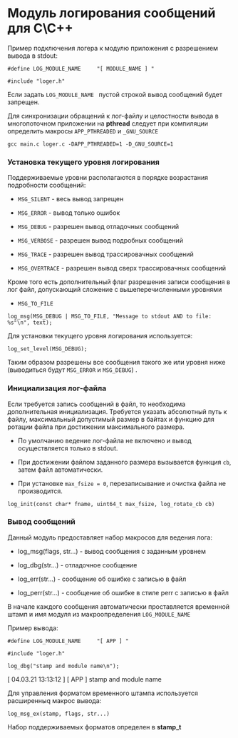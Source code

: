 # Модуль логирования сообщений для C\C++ 


Пример подключения логера к модулю приложения с разрешением вывода в stdout:

`#define LOG_MODULE_NAME     "[ MODULE_NAME ] "`

`#include "loger.h"`

Если задать `LOG_MODULE_NAME ` пустой строкой вывод сообщений будет запрещен.

Для синхронизации обращений к лог-файлу и целостности вывода в многопоточном приложении на **pthread** следует при компиляции определить макросы `APP_PTHREADED` и `_GNU_SOURCE`

`gcc main.c loger.c -DAPP_PTHREADED=1 -D_GNU_SOURCE=1`

### Установка текущего уровня логирования

Поддерживаемые уровни располагаются в порядке возрастания подробности сообщений:

* `MSG_SILENT` - весь вывод запрещен

* `MSG_ERROR` - вывод только ошибок

* `MSG_DEBUG` - разрешен вывод отладочных сообщений

* `MSG_VERBOSE` - разрешен вывод подробных сообщений

* `MSG_TRACE` - разрешен вывод трассировачных сообщений

* `MSG_OVERTRACE` - разрешен вывод сверх трассировачных сообщений

Кроме того есть дополнительный флаг разрешения записи сообщения в лог файл, допускающий сложение с вышеперечисленными уровнями 

* `MSG_TO_FILE`

`log_msg(MSG_DEBUG | MSG_TO_FILE, "Message to stdout AND to file: %s"\n", text);`


Для установки текущего уровня логирования используется:

`log_set_level(MSG_DEBUG);`

Таким образом разрешены все сообщения такого же или уровня ниже
(выводиться будут `MSG_ERROR` и `MSG_DEBUG`) .



### Инициализация лог-файла

Если требуется запись сообщений в файл, то необходима дополнительная инициализация. Требуется указать абсолютный путь к файлу, максимальный допустимый размер в байтах и функцию для ротации файла при достижении максимального размера. 

* По умолчанию ведение лог-файла не включено и вывод осуществляется только в stdout. 

* При достижении файлом заданного размера вызывается функция `cb`, затем файл автоматически. 

* При установке `max_fsize = 0`, перезаписывание и очистка файла не производится. 

`log_init(const char* fname, uint64_t max_fsize, log_rotate_cb cb)`


### Вывод сообщений
Данный модуль предоставляет набор макросов для ведения лога:

* log_msg(flags, str...) - вывод сообщения с заданным уровнем

* log_dbg(str...) - отладочное сообщение

* log_err(str...)  - сообщение об ошибке с записью в файл

* log_perr(str...) - сообщение об ошибке в стиле perr с записью в файл

В начале каждого сообщения автоматически проставляется временной штамп и имя модуля из макроопределения `LOG_MODULE_NAME `

Пример вывода:

`#define LOG_MODULE_NAME     "[ APP ] "`

`#include "loger.h"`

`log_dbg("stamp and module name\n");`

[ 04.03.21 13:13:12 ] [ APP ] stamp and module name

Для управления форматом временного штампа используeтся расширенныq макрос вывода:

`log_msg_ex(stamp, flags, str...)`

Набор поддерживаемых форматов определен в **stamp_t**